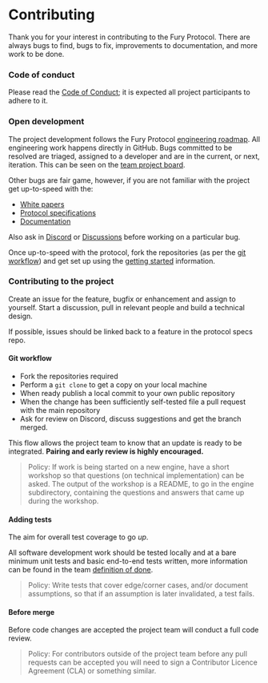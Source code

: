 # Contributing

Thank you for your interest in contributing to the Fury Protocol. There are always bugs to find, bugs to fix, improvements to documentation, and more work to be done.

### Code of conduct

Please read the [Code of Conduct](./CODE_OF_CONDUCT.md); it is expected all project participants to adhere to it.

### Open development

The project development follows the Fury Protocol [engineering roadmap](https://github.com/elysiumstation/roadmap). All engineering work happens directly in GitHub. Bugs committed to be resolved are triaged, assigned to a developer and are in the current, or next, iteration. This can be seen on the [team project board](https://github.com/orgs/elysiumstation/projects/106/views/4). 

Other bugs are fair game, however, if you are not familiar with the project get up-to-speed with the: 

- [White papers](https://fury.xyz/papers/)
- [Protocol specifications](https://github.com/elysiumstation/specs)
- [Documentation](https://docs.fury.xyz/)

Also ask in [Discord](https://discord.com/invite/3hQyGgZ) or [Discussions](https://github.com/elysiumstation/feedback) before working on a particular bug.

Once up-to-speed with the protocol, fork the repositories (as per the [git workflow](./CONTRIBUTING.md#git-workflow)) and get set up using the [getting started](./GETTING_STARTED.md) information.

### Contributing to the project

Create an issue for the feature, bugfix or enhancement and assign to yourself. Start a discussion, pull in relevant people and build a technical design.

If possible, issues should be linked back to a feature in the protocol specs repo.

#### Git workflow

- Fork the repositories required
- Perform a `git clone` to get a copy on your local machine
- When ready publish a local commit to your own public repository
- When the change has been sufficiently self-tested file a pull request with the main repository
- Ask for review on Discord, discuss suggestions and get the branch merged.

This flow allows the project team to know that an update is ready to be integrated. **Pairing and early review is highly encouraged.**

> Policy: If work is being started on a new engine, have a short workshop so that questions (on technical implementation) can be asked. The output of the workshop is a README, to go in the engine subdirectory, containing the questions and answers that came up during the workshop.

#### Adding tests

The aim for overall test coverage to go *up*. 

All software development work should be tested locally and at a bare minimum unit tests and basic end-to-end tests written, more information can be found in the team [definition of done](./DEFINITION_OF_DONE.md).

> Policy: Write tests that cover edge/corner cases, and/or document assumptions, so that if an assumption is later invalidated, a test fails.

#### Before merge

Before code changes are accepted the project team will conduct a full code review.

> Policy: For contributors outside of the project team before any pull requests can be accepted you will need to sign a Contributor Licence Agreement (CLA) or something similar.
